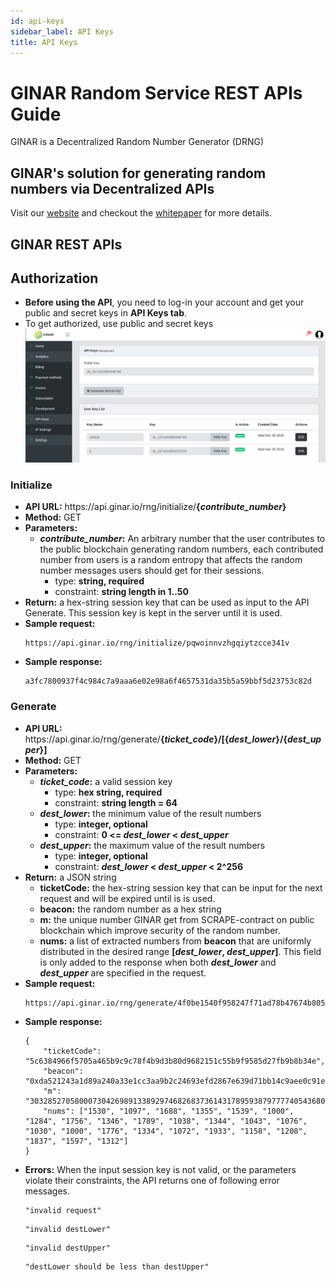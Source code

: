 ```yaml
---
id: api-keys
sidebar_label: API Keys
title: API Keys
---
```




# GINAR Random Service REST APIs Guide

GINAR is a Decentralized Random Number Generator (DRNG)
## GINAR's solution for generating random numbers via Decentralized APIs

Visit our [website](https://ginar.io) and checkout the [whitepaper](https://www.ginar.io/whitepaper.pdf) for more details.

## GINAR REST APIs
## Authorization
* **Before using the API**, you need to log-in your account and get your public and secret keys in **API Keys tab**.
* To get authorized, use public and secret keys
![API_key](API_key.png?raw=true)
### Initialize

* **API URL:** https&#58;//api.ginar.io/rng/initialize/**{_contribute_number_}**
* **Method:** GET
* **Parameters:**
	- **_contribute_number_:** An arbitrary number that the user contributes to the public blockchain generating random numbers, each contributed number from users is a random entropy that affects the random number messages users should get for their sessions.
		- type: **string, required**
		- constraint: **string length in 1..50**
* **Return:** a hex-string session key that can be used as input to the API Generate. This session key is kept in the server until it is used.
* **Sample request:**
	```
    https://api.ginar.io/rng/initialize/pqwoinnvzhgqiytzcce341v
    ```
* **Sample response:**
	```
    a3fc7800937f4c984c7a9aaa6e02e98a6f4657531da35b5a59bbf5d23753c82d
    ```
### Generate
* **API URL:** https&#58;//api.ginar.io/rng/generate/**{_ticket_code_}/[{_dest_lower_}/{_dest_upper_}]**
* **Method:** GET
* **Parameters:**
	- **_ticket_code_:** a valid session key
		- type: **hex string, required**
		- constraint: **string length = 64**
	- **_dest_lower_:** the minimum value of the result numbers
		- type: **integer, optional**
		- constraint: **0 <= _dest_lower_ < _dest_upper_**
	- **_dest_upper_:** the maximum value of the result numbers
		- type: **integer, optional**
		- constraint: **_dest_lower_ < _dest_upper_ < 2^256**
* **Return:** a JSON string
	- **ticketCode:** the hex-string session key that can be input for the next request and will be expired until is is used.
	- **beacon:** the random number as a hex string
	- **m:** the unique number GINAR get from SCRAPE-contract on public blockchain which improve security of the random number.
	- **nums:** a list of extracted numbers from **beacon** that are uniformly distributed in the desired range **[_dest_lower_, _dest_upper_]**. This field is only added to the response when both **_dest_lower_** and **_dest_upper_** are specified in the request.
* **Sample request:**
	```
    https://api.ginar.io/rng/generate/4f0be1540f958247f71ad78b47674b80507017d6ba137fdd68e813bc080f3a68/1000/2000
    ```
* **Sample response:**
	```
    {
		"ticketCode": "5c6384966f5705a465b9c9c78f4b9d3b80d9682151c55b9f9585d27fb9b8b34e",
		"beacon": "0xda521243a1d89a240a33e1cc3aa9b2c24693efd2867e639d71bb14c9aee0c91e",
		"m": "3032852705800073042698913389297468268373614317895938797777405436809841493858",
		"nums": ["1530", "1097", "1688", "1355", "1539", "1000", "1284", "1756", "1346", "1789", "1038", "1344", "1043", "1076", "1030", "1000", "1776", "1334", "1072", "1933", "1158", "1208", "1837", "1597", "1312"]
	}
    ```
* **Errors:** When the input session key is not valid, or the parameters violate their constraints, the API returns one of following error messages.
	```
    "invalid request"
    ```
	```
    "invalid destLower"
    ```
	```
    "invalid destUpper"
    ```
	```
    "destLower should be less than destUpper"
    ```
